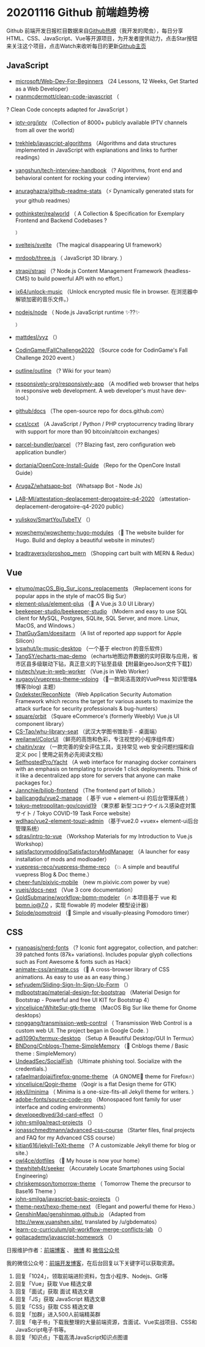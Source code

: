 # 20201116 Github 前端趋势榜

Github 前端开发日报栏目数据来自[Github热榜](http://news.caibaojian.com.cn/)（我开发的爬虫），每日分享HTML、CSS、JavaScript、Vue等开源项目，为开发者提供动力，点击Star按钮来关注这个项目，点击Watch来收听每日的更新[Github主页](https://github.com/kujian/githubTrending)
## JavaScript

* [microsoft/Web-Dev-For-Beginners](https://github.com/microsoft/Web-Dev-For-Beginners) （24 Lessons, 12 Weeks, Get Started as a Web Developer）
* [ryanmcdermott/clean-code-javascript](https://github.com/ryanmcdermott/clean-code-javascript) （
        
? Clean Code concepts adapted for JavaScript
      ）
* [iptv-org/iptv](https://github.com/iptv-org/iptv) （Collection of 8000+ publicly available IPTV channels from all over the world）
* [trekhleb/javascript-algorithms](https://github.com/trekhleb/javascript-algorithms) （Algorithms and data structures implemented in JavaScript with explanations and links to further readings）
* [yangshun/tech-interview-handbook](https://github.com/yangshun/tech-interview-handbook) （? Algorithms, front end and behavioral content for rocking your coding interview）
* [anuraghazra/github-readme-stats](https://github.com/anuraghazra/github-readme-stats) （⚡ Dynamically generated stats for your github readmes）
* [gothinkster/realworld](https://github.com/gothinkster/realworld) （
        A Collection &amp; Specification for Exemplary Frontend and Backend Codebases ?

      ）
* [sveltejs/svelte](https://github.com/sveltejs/svelte) （The magical disappearing UI framework）
* [mrdoob/three.js](https://github.com/mrdoob/three.js) （
        JavaScript 3D library.
      ）
* [strapi/strapi](https://github.com/strapi/strapi) （? Node.js Content Management Framework (headless-CMS) to build powerful API with no effort.）
* [ix64/unlock-music](https://github.com/ix64/unlock-music) （Unlock encrypted music file in browser. 在浏览器中解锁加密的音乐文件。）
* [nodejs/node](https://github.com/nodejs/node) （
        Node.js JavaScript runtime ✨??✨

      ）
* [mattdesl/yyz](https://github.com/mattdesl/yyz) （）
* [CodinGame/FallChallenge2020](https://github.com/CodinGame/FallChallenge2020) （Source code for CodinGame's Fall Challenge 2020 event.）
* [outline/outline](https://github.com/outline/outline) （? Wiki for your team）
* [responsively-org/responsively-app](https://github.com/responsively-org/responsively-app) （A modified web browser that helps in responsive web development. A web developer's must have dev-tool.）
* [github/docs](https://github.com/github/docs) （The open-source repo for docs.github.com）
* [ccxt/ccxt](https://github.com/ccxt/ccxt) （A JavaScript / Python / PHP cryptocurrency trading library with support for more than 90 bitcoin/altcoin exchanges）
* [parcel-bundler/parcel](https://github.com/parcel-bundler/parcel) （?? Blazing fast, zero configuration web application bundler）
* [dortania/OpenCore-Install-Guide](https://github.com/dortania/OpenCore-Install-Guide) （Repo for the OpenCore Install Guide）
* [ArugaZ/whatsapp-bot](https://github.com/ArugaZ/whatsapp-bot) （Whatsapp Bot - Node Js）
* [LAB-MI/attestation-deplacement-derogatoire-q4-2020](https://github.com/LAB-MI/attestation-deplacement-derogatoire-q4-2020) （attestation-deplacement-derogatoire-q4-2020 public）
* [yuliskov/SmartYouTubeTV](https://github.com/yuliskov/SmartYouTubeTV) （）
* [wowchemy/wowchemy-hugo-modules](https://github.com/wowchemy/wowchemy-hugo-modules) （&#x1f4dd; The website builder for Hugo. Build and deploy a beautiful website in minutes!）
* [bradtraversy/proshop_mern](https://github.com/bradtraversy/proshop_mern) （Shopping cart built with MERN &amp; Redux）

## Vue

* [elrumo/macOS_Big_Sur_icons_replacements](https://github.com/elrumo/macOS_Big_Sur_icons_replacements) （Replacement icons for popular apps in the style of macOS Big Sur）
* [element-plus/element-plus](https://github.com/element-plus/element-plus) （&#x1f389; A Vue.js 3.0 UI Library）
* [beekeeper-studio/beekeeper-studio](https://github.com/beekeeper-studio/beekeeper-studio) （Modern and easy to use SQL client for MySQL, Postgres, SQLite, SQL Server, and more. Linux, MacOS, and Windows.）
* [ThatGuySam/doesitarm](https://github.com/ThatGuySam/doesitarm) （A list of reported app support for Apple Silicon）
* [lyswhut/lx-music-desktop](https://github.com/lyswhut/lx-music-desktop) （一个基于 electron 的音乐软件）
* [TangSY/echarts-map-demo](https://github.com/TangSY/echarts-map-demo) （echarts地图边界数据的实时获取与应用，省市区县多级联动下钻，真正意义的下钻至县级【附最新geoJson文件下载】）
* [niutech/vue-in-web-worker](https://github.com/niutech/vue-in-web-worker) （Vue.js in Web Worker）
* [xugaoyi/vuepress-theme-vdoing](https://github.com/xugaoyi/vuepress-theme-vdoing) （&#x1f680;一款简洁高效的VuePress 知识管理&amp;博客(blog) 主题）
* [0xdekster/ReconNote](https://github.com/0xdekster/ReconNote) （Web Application Security Automation Framework which recons the target for various assets to maximize the attack surface for security professionals &amp; bug-hunters）
* [square/orbit](https://github.com/square/orbit) （Square eCommerce's (formerly Weebly) Vue.js UI component library）
* [CS-Tao/whu-library-seat](https://github.com/CS-Tao/whu-library-seat) （武汉大学图书馆助手 - 桌面端）
* [weilanwl/ColorUI](https://github.com/weilanwl/ColorUI) （鲜亮的高饱和色彩，专注视觉的小程序组件库）
* [chaitin/xray](https://github.com/chaitin/xray) （一款完善的安全评估工具，支持常见 web 安全问题扫描和自定义 poc | 使用之前务必先阅读文档）
* [SelfhostedPro/Yacht](https://github.com/SelfhostedPro/Yacht) （A web interface for managing docker containers with an emphasis on templating to provide 1 click deployments. Think of it like a decentralized app store for servers that anyone can make packages for.）
* [Jannchie/biliob-frontend](https://github.com/Jannchie/biliob-frontend) （The frontend part of biliob.）
* [bailicangdu/vue2-manage](https://github.com/bailicangdu/vue2-manage) （
        基于 vue + element-ui 的后台管理系统
      ）
* [tokyo-metropolitan-gov/covid19](https://github.com/tokyo-metropolitan-gov/covid19) （東京都 新型コロナウイルス感染症対策サイト / Tokyo COVID-19 Task Force website）
* [wdlhao/vue2-element-touzi-admin](https://github.com/wdlhao/vue2-element-touzi-admin) （基于vue2.0 +vuex+ element-ui后台管理系统）
* [sdras/intro-to-vue](https://github.com/sdras/intro-to-vue) （Workshop Materials for my Introduction to Vue.js Workshop）
* [satisfactorymodding/SatisfactoryModManager](https://github.com/satisfactorymodding/SatisfactoryModManager) （A launcher for easy installation of mods and modloader）
* [vuepress-reco/vuepress-theme-reco](https://github.com/vuepress-reco/vuepress-theme-reco) （&#x1f4a5; A simple and beautiful vuepress Blog &amp; Doc theme.）
* [cheer-fun/pixivic-mobile](https://github.com/cheer-fun/pixivic-mobile) （new m.pixivic.com power by vue）
* [vuejs/docs-next](https://github.com/vuejs/docs-next) （Vue 3 core documentation）
* [GoldSubmarine/workflow-bpmn-modeler](https://github.com/GoldSubmarine/workflow-bpmn-modeler) （&#x1f525; 本项目基于 vue 和 bpmn.io@7.0 ，实现 flowable 的 modeler 模型设计器）
* [Splode/pomotroid](https://github.com/Splode/pomotroid) （&#x1f345; Simple and visually-pleasing Pomodoro timer）

## CSS

* [ryanoasis/nerd-fonts](https://github.com/ryanoasis/nerd-fonts) （? Iconic font aggregator, collection, and patcher: 39 patched fonts (87k+ variations). Includes popular glyph collections such as Font Awesome &amp; fonts such as Hack）
* [animate-css/animate.css](https://github.com/animate-css/animate.css) （&#x1f37f; A cross-browser library of CSS animations. As easy to use as an easy thing.）
* [sefyudem/Sliding-Sign-In-Sign-Up-Form](https://github.com/sefyudem/Sliding-Sign-In-Sign-Up-Form) （）
* [mdbootstrap/material-design-for-bootstrap](https://github.com/mdbootstrap/material-design-for-bootstrap) （Material Design for Bootstrap - Powerful and free UI KIT for Bootstrap 4）
* [vinceliuice/WhiteSur-gtk-theme](https://github.com/vinceliuice/WhiteSur-gtk-theme) （MacOS Big Sur like theme for Gnome desktops）
* [ronggang/transmission-web-control](https://github.com/ronggang/transmission-web-control) （
        Transmission Web Control is a custom web UI. The project began in Google Code.
      ）
* [adi1090x/termux-desktop](https://github.com/adi1090x/termux-desktop) （Setup A Beautiful Desktop/GUI In Termux）
* [BNDong/Cnblogs-Theme-SimpleMemory](https://github.com/BNDong/Cnblogs-Theme-SimpleMemory) （&#x1f36d; Cnblogs theme / Basic theme : SimpleMemory）
* [UndeadSec/SocialFish](https://github.com/UndeadSec/SocialFish) （Ultimate phishing tool. Socialize with the credentials.）
* [rafaelmardojai/firefox-gnome-theme](https://github.com/rafaelmardojai/firefox-gnome-theme) （A GNOME&#x1f463; theme for Firefox&#x1f525;）
* [vinceliuice/Qogir-theme](https://github.com/vinceliuice/Qogir-theme) （Qogir is a flat Design theme for GTK）
* [jekyll/minima](https://github.com/jekyll/minima) （
        Minima is a one-size-fits-all Jekyll theme for writers.
      ）
* [adobe-fonts/source-code-pro](https://github.com/adobe-fonts/source-code-pro) （Monospaced font family for user interface and coding environments）
* [developedbyed/3d-card-effect](https://github.com/developedbyed/3d-card-effect) （）
* [john-smilga/react-projects](https://github.com/john-smilga/react-projects) （）
* [jonasschmedtmann/advanced-css-course](https://github.com/jonasschmedtmann/advanced-css-course) （Starter files, final projects and FAQ for my Advanced CSS course）
* [kitian616/jekyll-TeXt-theme](https://github.com/kitian616/jekyll-TeXt-theme) （? A customizable Jekyll theme for blog or site.）
* [owl4ce/dotfiles](https://github.com/owl4ce/dotfiles) （&#x1f3e1; My house is now your home）
* [thewhiteh4t/seeker](https://github.com/thewhiteh4t/seeker) （Accurately Locate Smartphones using Social Engineering）
* [chriskempson/tomorrow-theme](https://github.com/chriskempson/tomorrow-theme) （
        Tomorrow Theme the precursor to Base16 Theme
      ）
* [john-smilga/javascript-basic-projects](https://github.com/john-smilga/javascript-basic-projects) （）
* [theme-next/hexo-theme-next](https://github.com/theme-next/hexo-theme-next) （Elegant and powerful theme for Hexo.）
* [GenshinMap/genshinmap.github.io](https://github.com/GenshinMap/genshinmap.github.io) （Adapted from http://www.yuanshen.site/, translated by /u/gbdematos）
* [learn-co-curriculum/git-workflow-merge-conflicts-lab](https://github.com/learn-co-curriculum/git-workflow-merge-conflicts-lab) （）
* [goitacademy/javascript-homework](https://github.com/goitacademy/javascript-homework) （）


日报维护作者：[前端博客](http://caibaojian.com.cn/) 、 [微博](http://weibo.com/kujian) 和 [微信公众号](https://open.weixin.qq.com/qr/code?username=caibaojian_com)

我的微信公众号：[前端开发博客](https://open.weixin.qq.com/qr/code?username=caibaojian_com)，在后台回复以下关键字可以获取资源。

1. 回复「1024」，领取前端进阶资料，包含小程序、Nodejs、Git等
2. 回复「Vue」获取 Vue 精选文章
3. 回复「面试」获取 面试 精选文章
4. 回复「JS」获取 JavaScript 精选文章
5. 回复「CSS」获取 CSS 精选文章
6. 回复「加群」进入500人前端精英群
7. 回复「电子书」下载我整理的大量前端资源，含面试、Vue实战项目、CSS和JavaScript电子书等。
8. 回复「知识点」下载高清JavaScript知识点图谱